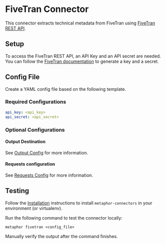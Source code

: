 # FiveTran Connector

This connector extracts technical metadata from FiveTran using [FiveTran REST API](https://fivetran.com/docs/rest-api).

## Setup

To access the FiveTran REST API, an API Key and an API secret are needed. You can follow the [FiveTran documentation](https://fivetran.com/docs/rest-api/getting-started) to generate a key and a secret.


## Config File

Create a YAML config file based on the following template.

### Required Configurations

```yaml
api_key: <api_key>
api_secret: <api_secret>
```

### Optional Configurations

#### Output Destination

See [Output Config](../common/docs/output.md) for more information.

#### Requests configuration

See [Requests Config](../common/docs/requests.md) for more information.

## Testing

Follow the [Installation](../../README.md) instructions to install `metaphor-connectors` in your environment (or virtualenv).

Run the following command to test the connector locally:

```shell
metaphor fivetran <config_file>
```

Manually verify the output after the command finishes.
